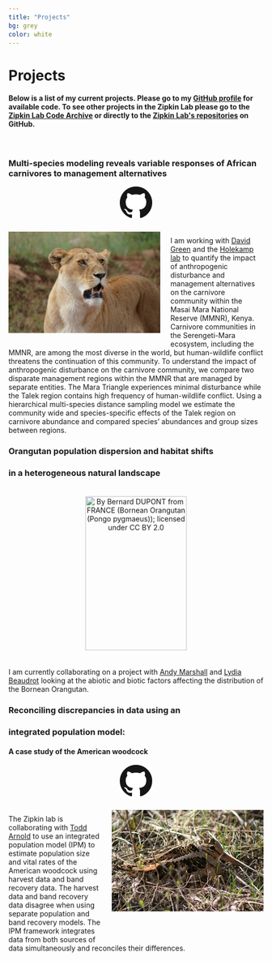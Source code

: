 ```yaml
---
title: "Projects"
bg: grey
color: white
---
```

# Projects
#### Below is a list of my current projects. Please go to my [GitHub profile](https://github.com/farrmt) for available code. To see other projects in the Zipkin Lab please go to the [Zipkin Lab Code Archive](https://zipkinlab.github.io) or directly to the [Zipkin Lab's repositories](https://github.com/zipkinlab) on GitHub.
<br>

### Multi-species modeling reveals variable responses of African carnivores to management alternatives<br>
<center><a href="https://github.com/farrmt/HMSDS" class="buttonimg"><img src="img/GitHub.png"></a></center>
<br>

<img align="left" src="img/HCDS_img1.png" style="width:300px; height:200px; margin-top:5px; margin-bottom:20px; margin-right:20px;">

I am working with [David Green](http://inr.oregonstate.edu/people/david-green) and the [Holekamp lab](http://www.holekamplab.org/) to quantify the impact of anthropogenic disturbance and management alternatives on the carnivore community within the Masai Mara National Reserve (MMNR), Kenya. Carnivore communities in the Serengeti-Mara ecosystem, including the MMNR, are among the most diverse in the world, but human-wildlife conflict threatens the continuation of this community. To understand the impact of anthropogenic disturbance on the carnivore community, we compare two disparate management regions within the MMNR that are managed by separate entities. The Mara Triangle experiences minimal disturbance while the Talek region contains high frequency of human-wildlife conflict. Using a hierarchical multi-species distance sampling model we estimate the community wide and species-specific effects of the Talek region on carnivore abundance and compared species’ abundances and group sizes between regions.
<br>

### Orangutan population dispersion and habitat shifts<br>
### in a heterogeneous natural landscape

<center><img title="By Bernard DUPONT from FRANCE (Bornean Orangutan (Pongo pygmaeus)); licensed under CC BY 2.0" src="img/ORAN_img1.png" style="width:200px; height:304px; margin-top:20px; margin-bottom:20px;"></center>

I am currently collaborating on a project with [Andy Marshall](https://sites.lsa.umich.edu/ajmarsha/) and [Lydia Beaudrot](http://lydiabeaudrot.weebly.com/) looking at the abiotic and biotic factors affecting the distribution of the Bornean Orangutan.
<br>

### Reconciling discrepancies in data using an<br>
### integrated population model:<br>
#### A case study of the American woodcock
<center><a href="https://github.com/zipkinlab/timberdoodle" class="buttonimg"><img src="img/GitHub.png"></a></center>
<br>

<img align = "right" title="By guizmo_68; licensed under CC BY 2.0" src="img/AMWO.jpg" style="width:300px; height:200px; margin-top:5px; margin-bottom:60px; margin-left:20px;">

The Zipkin lab is collaborating with [Todd Arnold](https://fwcb.cfans.umn.edu/personnel/todd-arnold) to use an integrated population model (IPM) to estimate population size and vital rates of the American woodcock using harvest data and band recovery data. The harvest data and band recovery data disagree when using separate population and band recovery models. The IPM framework integrates data from both sources of data simultaneously and reconciles their differences.
